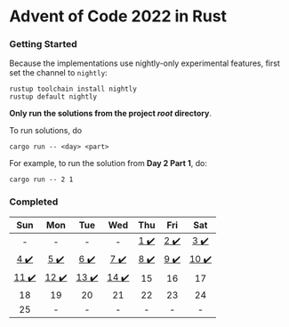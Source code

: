 # Advent of Code 2022 in Rust

### Getting Started

Because the implementations use nightly-only experimental features, first set the channel to ``nightly``:
```
rustup toolchain install nightly
rustup default nightly
```

**Only run the solutions from the project *root* directory**.

To run solutions, do
```
cargo run -- <day> <part>
```

For example, to run the solution from **Day 2 Part 1**, do:
```
cargo run -- 2 1
```

### Completed 

| Sun | Mon | Tue | Wed | Thu | Fri | Sat |
| :-: | :-: | :-:| :-: | :-: | :-: | :-: |
| - | - | - | - | [1 :heavy_check_mark:](src/day01/) | [2 :heavy_check_mark:](src/day02/) | [3 :heavy_check_mark:](/src/day03/) |
| [4 :heavy_check_mark:](/src/day04/) | [5 :heavy_check_mark:](/src/day05/) | [6 :heavy_check_mark:](/src/day06/) | [7 :heavy_check_mark:](/src/day07/) | [8 :heavy_check_mark:](/src/day08/) | [9 :heavy_check_mark:](/src/day09/) | [10 :heavy_check_mark:](/src/day10/) |
| [11 :heavy_check_mark:](/src/day11/) | [12 :heavy_check_mark:](/src/day12/) | [13 :heavy_check_mark:](/src/day13/) | [14 :heavy_check_mark:](/src/day14/) | 15 | 16 | 17 |
| 18 | 19 | 20 | 21 | 22 | 23 | 24 |
| 25 | - | - | - | - | - | - |
